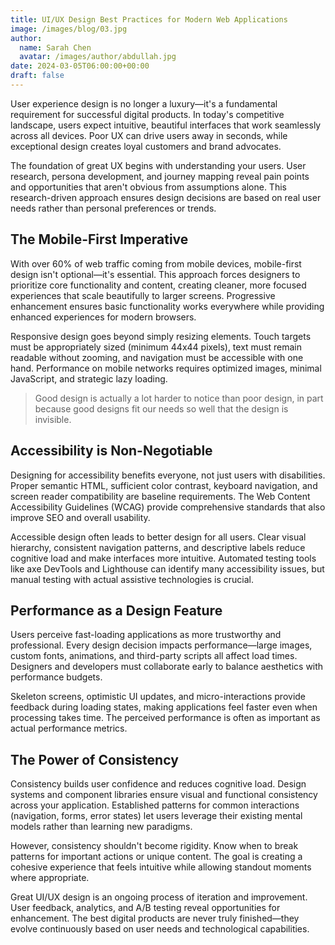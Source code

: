 ```yaml
---
title: UI/UX Design Best Practices for Modern Web Applications
image: /images/blog/03.jpg
author:
  name: Sarah Chen
  avatar: /images/author/abdullah.jpg
date: 2024-03-05T06:00:00+00:00
draft: false
---
```


User experience design is no longer a luxury—it's a fundamental requirement for successful digital products. In today's competitive landscape, users expect intuitive, beautiful interfaces that work seamlessly across all devices. Poor UX can drive users away in seconds, while exceptional design creates loyal customers and brand advocates.

The foundation of great UX begins with understanding your users. User research, persona development, and journey mapping reveal pain points and opportunities that aren't obvious from assumptions alone. This research-driven approach ensures design decisions are based on real user needs rather than personal preferences or trends.

## The Mobile-First Imperative

With over 60% of web traffic coming from mobile devices, mobile-first design isn't optional—it's essential. This approach forces designers to prioritize core functionality and content, creating cleaner, more focused experiences that scale beautifully to larger screens. Progressive enhancement ensures basic functionality works everywhere while providing enhanced experiences for modern browsers.

Responsive design goes beyond simply resizing elements. Touch targets must be appropriately sized (minimum 44x44 pixels), text must remain readable without zooming, and navigation must be accessible with one hand. Performance on mobile networks requires optimized images, minimal JavaScript, and strategic lazy loading.

<Blockquote name="Don Norman">
  Good design is actually a lot harder to notice than poor design, in part because good designs fit our needs so well that the design is invisible.
</Blockquote>

## Accessibility is Non-Negotiable

Designing for accessibility benefits everyone, not just users with disabilities. Proper semantic HTML, sufficient color contrast, keyboard navigation, and screen reader compatibility are baseline requirements. The Web Content Accessibility Guidelines (WCAG) provide comprehensive standards that also improve SEO and overall usability.

Accessible design often leads to better design for all users. Clear visual hierarchy, consistent navigation patterns, and descriptive labels reduce cognitive load and make interfaces more intuitive. Automated testing tools like axe DevTools and Lighthouse can identify many accessibility issues, but manual testing with actual assistive technologies is crucial.

## Performance as a Design Feature

Users perceive fast-loading applications as more trustworthy and professional. Every design decision impacts performance—large images, custom fonts, animations, and third-party scripts all affect load times. Designers and developers must collaborate early to balance aesthetics with performance budgets.

Skeleton screens, optimistic UI updates, and micro-interactions provide feedback during loading states, making applications feel faster even when processing takes time. The perceived performance is often as important as actual performance metrics.

## The Power of Consistency

Consistency builds user confidence and reduces cognitive load. Design systems and component libraries ensure visual and functional consistency across your application. Established patterns for common interactions (navigation, forms, error states) let users leverage their existing mental models rather than learning new paradigms.

However, consistency shouldn't become rigidity. Know when to break patterns for important actions or unique content. The goal is creating a cohesive experience that feels intuitive while allowing standout moments where appropriate.

Great UI/UX design is an ongoing process of iteration and improvement. User feedback, analytics, and A/B testing reveal opportunities for enhancement. The best digital products are never truly finished—they evolve continuously based on user needs and technological capabilities.
